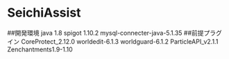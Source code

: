 # SeichiAssist
##開発環境
java 1.8
spigot 1.10.2
mysql-connecter-java-5.1.35
##前提プラグイン
CoreProtect_2.12.0
worldedit-6.1.3
worldguard-6.1.2
ParticleAPI_v2.1.1
Zenchantments1.9-1.10

